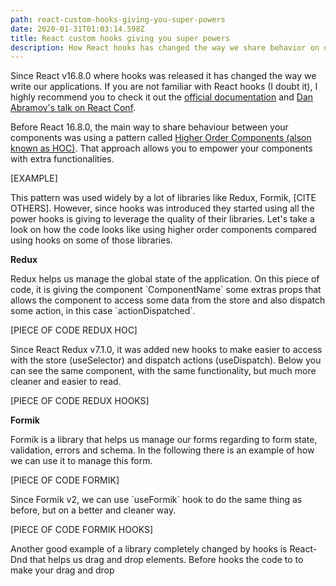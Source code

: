 ```yaml
---
path: react-custom-hooks-giving-you-super-powers
date: 2020-01-31T01:03:14.598Z
title: React custom hooks giving you super powers
description: How React hooks has changed the way we share behavior on our application
---
```

Since React v16.8.0 where hooks was released it has changed the way we write our applications. If you are not familiar with React hooks (I doubt it), I highly recommend you to check it out the [official documentation](https://reactjs.org/docs/hooks-intro.html) and [Dan Abramov's talk on React Conf](https://www.youtube.com/watch?v=dpw9EHDh2bM).

Before React 16.8.0, the main way to share behaviour between your components was using a pattern called [Higher Order Components (alson known as HOC)](https://reactjs.org/docs/higher-order-components.html). That approach allows you to empower your components with extra functionalities.

\[EXAMPLE]

This pattern was used widely by a lot of libraries like Redux, Formik, \[CITE OTHERS]. However, since hooks was introduced they started using all the power hooks is giving to leverage the quality of their libraries. Let's take a look on how the code looks like using higher order components compared using hooks on some of those libraries.

**Redux**

Redux helps us manage the global state of the application. On this piece of code, it is giving the component \`ComponentName\` some extras props that allows the component to access some data from the store and also dispatch some action, in this case \`actionDispatched\`.

\[PIECE OF CODE REDUX HOC]

Since React Redux v7.1.0, it was added new hooks to make easier to access with the store (useSelector) and dispatch actions (useDispatch). Below you can see the same component, with the same functionality, but much more cleaner and easier to read.

\[PIECE OF CODE REDUX HOOKS]

**Formik**

Formik is a library that helps us manage our forms regarding to form state, validation, errors and schema. In the following there is an example of how we can use it to manage this form.

\[PIECE OF CODE FORMIK]

Since Formik v2, we can use \`useFormik\` hook to do the same thing as before, but on a better and cleaner way.

\[PIECE OF CODE FORMIK HOOKS]

Another good example of a library completely changed by hooks is React-Dnd that helps us drag and drop elements. Before hooks the code to to make your drag and drop
